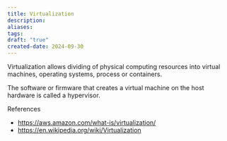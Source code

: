 ```yaml
---
title: Virtualization
description: 
aliases: 
tags: 
draft: "true"
created-date: 2024-09-30
---
```


Virtualization allows dividing of physical computing resources into virtual machines, operating systems, process or containers.


The software or firmware that creates a virtual machine on the host hardware is called a hypervisor.


References
- https://aws.amazon.com/what-is/virtualization/
- https://en.wikipedia.org/wiki/Virtualization


